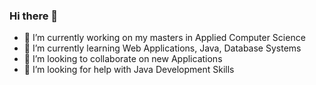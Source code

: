 ### Hi there 👋

<!--
**sivapriya43/sivapriya43** is a ✨ _special_ ✨ repository because its `README.md` (this file) appears on your GitHub profile.

Here are some ideas to get you started:
-->

- 🔭 I’m currently working on my masters in Applied Computer Science
- 🌱 I’m currently learning Web Applications, Java, Database Systems
- 👯 I’m looking to collaborate on new Applications
- 🤔 I’m looking for help with Java Development Skills
<!--
- 💬 Ask me about my experience after my Bachelors
- 📫 How to reach me: sivapriya.ways
-->
